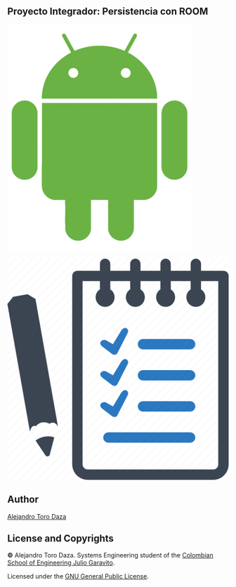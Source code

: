 ## Proyecto Integrador: Persistencia con ROOM

![img](https://github.com/Skullzo/IETI-Lab12/blob/main/img/Android3.png)

![img](https://github.com/Skullzo/IETI-Lab12/blob/main/img/Task%20Planner.png)

## Author

[Alejandro Toro Daza](https://github.com/Skullzo)

## License and Copyrights

**©** Alejandro Toro Daza. Systems Engineering student of the [Colombian School of Engineering Julio Garavito](https://www.escuelaing.edu.co/es/).

Licensed under the [GNU General Public License](https://github.com/Skullzo/IETI-Lab12/blob/main/LICENSE).